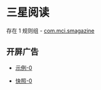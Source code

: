# 三星阅读

存在 1 规则组 - [com.mci.smagazine](/src/apps/com.mci.smagazine.ts)

## 开屏广告

- [示例-0](https://m.gkd.li/57941037/6654a799-c853-4221-b058-8278949574cc)

- [快照-0](https://i.gkd.li/i/14573324)
